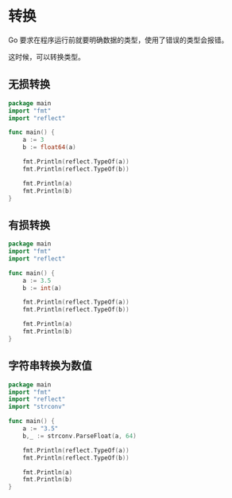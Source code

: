 # 转换

Go 要求在程序运行前就要明确数据的类型，使用了错误的类型会报错。

这时候，可以转换类型。

## 无损转换

<div class="run"></div>

```go
package main
import "fmt"
import "reflect"

func main() {
    a := 3
    b := float64(a)

    fmt.Println(reflect.TypeOf(a))
    fmt.Println(reflect.TypeOf(b))

    fmt.Println(a)
    fmt.Println(b)
}
```

## 有损转换

<div class="run"></div>

```go
package main
import "fmt"
import "reflect"

func main() {
    a := 3.5
    b := int(a)

    fmt.Println(reflect.TypeOf(a))
    fmt.Println(reflect.TypeOf(b))

    fmt.Println(a)
    fmt.Println(b)
}
```

## 字符串转换为数值

<div class="run"></div>

```go
package main
import "fmt"
import "reflect"
import "strconv"

func main() {
    a := "3.5"
    b,_ := strconv.ParseFloat(a, 64)

    fmt.Println(reflect.TypeOf(a))
    fmt.Println(reflect.TypeOf(b))

    fmt.Println(a)
    fmt.Println(b)
}
```
